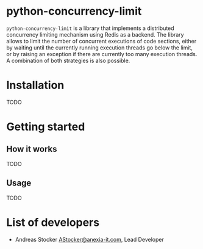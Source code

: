 python-concurrency-limit
========================

`python-concurrency-limit` is a library that implements a distributed concurrency limiting mechanism using Redis as a
backend. The library allows to limit the number of concurrent executions of code sections, either by waiting until
the currently running execution threads go below the limit, or by raising an exception if there are currently too many
execution threads. A combination of both strategies is also possible.


# Installation

TODO

# Getting started

## How it works

TODO

## Usage

TODO

# List of developers

* Andreas Stocker <AStocker@anexia-it.com>, Lead Developer

